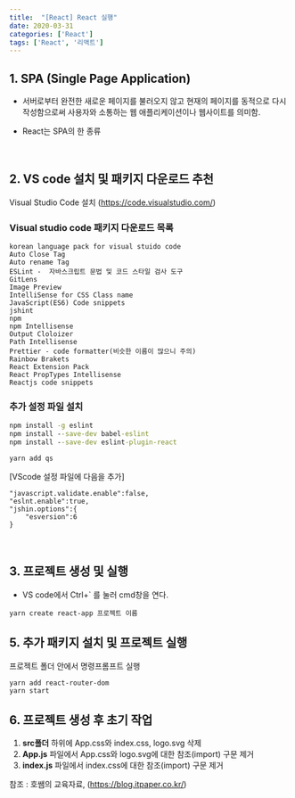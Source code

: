 ```yaml
---
title:  "[React] React 실행"
date: 2020-03-31
categories: ['React']
tags: ['React', '리액트']
---
```


## 1. SPA (Single Page Application)

- 서버로부터 완전한 새로운 페이지를 불러오지 않고 현재의 페이지를 동적으로 다시 작성함으로써 사용자와 소통하는 웹 애플리케이션이나 웹사이트를 의미함.

- React는 SPA의 한 종류
<br>

## 2. VS code 설치 및 패키지 다운로드 추천

Visual Studio Code 설치 (https://code.visualstudio.com/)

### Visual studio code 패키지 다운로드 목록

```
korean language pack for visual stuido code
Auto Close Tag
Auto rename Tag
ESLint -  자바스크립트 문법 및 코드 스타일 검사 도구
GitLens
Image Preview
IntelliSense for CSS Class name
JavaScript(ES6) Code snippets
jshint
npm
npm Intellisense
Output Cloloizer
Path Intellisense
Prettier - code formatter(비슷한 이름이 많으니 주의)
Rainbow Brakets
React Extension Pack
React PropTypes Intellisense
Reactjs code snippets
```

### 추가 설정 파일 설치

```cmd
npm install -g eslint
npm install --save-dev babel-eslint
npm install --save-dev eslint-plugin-react

yarn add qs
```

[VScode 설정 파일에 다음을 추가]

```
"javascript.validate.enable":false,
"eslnt.enable":true,
"jshin.options":{
	"esversion":6
}
```
<br>

## 3. 프로젝트 생성 및 실행

- VS code에서 Ctrl+\` 를 눌러 cmd창을 연다.

```shell
yarn create react-app 프로젝트 이름
```

## 5. 추가 패키지 설치 및 프로젝트 실행

프로젝트 폴더 안에서 명령프롬프트 실행

```shell
yarn add react-router-dom
yarn start
```

## 6. 프로젝트 생성 후 초기 작업

1. **src폴더** 하위에 App.css와 index.css, logo.svg 삭제
2. **App.js** 파일에서 App.css와 logo.svg에 대한 참조(import) 구문 제거
3. **index.js** 파일에서 index.css에 대한 참조(import) 구문 제거



참조 : 호쌤의 교육자료, (<https://blog.itpaper.co.kr/>)